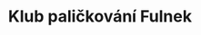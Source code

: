 ---
id: 63ff6bcc-d239-4356-921e-15c1a3194e4c
title: Klub paličkování Fulnek
price: 3000
year: 2019
description: Podpora činnosti
kouskovani: true
locationName: undefined
position:
  lng: 17.9069223272338
  lat: 49.716860958042396
---